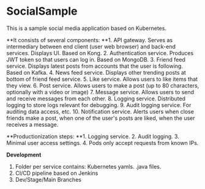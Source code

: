 # SocialSample
This is a sample social media application based on Kubernetes.

**It consists of several components:
**1. API gateway. Serves as intermediary between end client (user web browser) and back-end services. Displays UI. Based on Kong.
2. Authentication service. Produces JWT token so that users can log in. Based on MongoDB.
3. Friend feed service. Displays latest posts from accounts that the user is following. Based on Kafka. 
4. News feed service. Displays other trending posts at bottom of friend feed service.
5. Like service. Allows users to like items that they view.
6. Post service. Allows users to make a post (up to 80 characters, optionally with a video or image)
7. Message service. Allows users to send and receive messages from each other.
8. Logging service. Distributed logging to store logs relevant for debugging.
9. Audit logging service. For auditing data access, etc.
10. Notification service. Alerts users when close friends make a post, when one of the user's posts are liked, when the user receives a message.

**Productionization steps:
**1. Logging service.
2. Audit logging.
3. Minimal user access settings.
4. Pods only accept requests from known IPs.

**Development**
1. Folder per service contains: Kubernetes yamls. .java files.
2. CI/CD pipeline based on Jenkins
3. Dev/Stage/Main Branches
